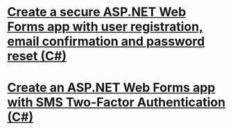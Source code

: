 # [Create a secure ASP.NET Web Forms app with user registration, email confirmation and password reset (C#)](create-a-secure-aspnet-web-forms-app-with-user-registration-email-confirmation-and-password-reset.md)
# [Create an ASP.NET Web Forms app with SMS Two-Factor Authentication (C#)](create-an-aspnet-web-forms-app-with-sms-two-factor-authentication.md)
